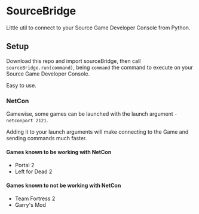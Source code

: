 # SourceBridge
Little util to connect to your Source Game Developer Console from Python. 

## Setup
Download this repo and import sourceBridge, then call `sourceBridge.run(command)`, being `command` the command to execute on your Source Game Developer Console. 

Easy to use.

### NetCon
Gamewise, some games can be launched with the launch argument `-netconport 2121`. 

Adding it to your launch arguments will make connecting to the Game and sending commands much faster.

#### Games known to be working with NetCon
 - Portal 2
 - Left for Dead 2
 
#### Games known to not be working with NetCon
 - Team Fortress 2
 - Garry's Mod
